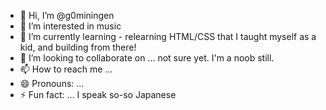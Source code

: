- 👋 Hi, I’m @g0miningen
- 👀 I’m interested in music
- 🌱 I’m currently learning - relearning HTML/CSS that I taught myself as a kid, and building from there!
- 💞️ I’m looking to collaborate on ... not sure yet. I'm a noob still.
- 📫 How to reach me ...
- 😄 Pronouns: ...
- ⚡ Fun fact: ... I speak so-so Japanese

<!---
g0miningen/g0miningen is a ✨ special ✨ repository because its `README.md` (this file) appears on your GitHub profile.
You can click the Preview link to take a look at your changes.
--->
